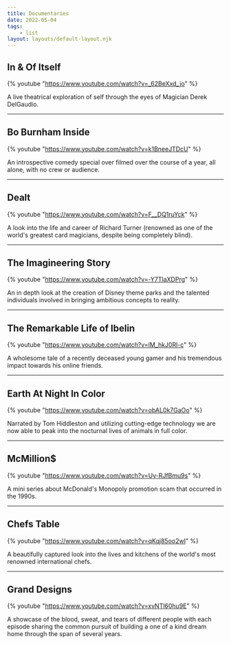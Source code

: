```yaml
---
title: Documentaries
date: 2022-05-04
tags: 
    - list
layout: layouts/default-layout.njk
---
```


## In & Of Itself
{% youtube "https://www.youtube.com/watch?v=_62BeXxd_jo" %}

A live theatrical exploration of self through the eyes of Magician Derek DelGaudio.

---
## Bo Burnham Inside
{% youtube "https://www.youtube.com/watch?v=k1BneeJTDcU" %}

An introspective comedy special over filmed over the course of a year, all alone, with no crew or audience.

---
## Dealt
{% youtube "https://www.youtube.com/watch?v=F__DQ1ruYck" %}

A look into the life and career of Richard Turner (renowned as one of the world's greatest card magicians, despite being completely blind).

---
## The Imagineering Story
{% youtube "https://www.youtube.com/watch?v=-Y7TlaXDPrg" %}

An in depth look at the creation of Disney theme parks and the talented individuals involved in bringing ambitious concepts to reality.

---
## The Remarkable Life of Ibelin
{% youtube "https://www.youtube.com/watch?v=lM_hkJ0Rl-c" %}

A wholesome tale of a recently deceased young gamer and his tremendous impact towards his online friends.

---
## Earth At Night In Color
{% youtube "https://www.youtube.com/watch?v=obAL0k7GaOo" %}

Narrated by Tom Hiddleston and utilizing cutting-edge technology we are now able to peak into the nocturnal lives of animals in full color.

---
## McMillion$
{% youtube "https://www.youtube.com/watch?v=Uy-RJfBmu9s" %}

A mini series about McDonald's Monopoly promotion scam that occurred in the 1990s.

---
## Chefs Table
{% youtube "https://www.youtube.com/watch?v=qKqj85oo2wI" %}

A beautifully captured look into the lives and kitchens of the world's most renowned international chefs.

---
## Grand Designs
{% youtube "https://www.youtube.com/watch?v=xvNTl60hu9E" %}

A showcase of the blood, sweat, and tears of different people with each episode sharing the common pursuit of building a one of a kind dream home through the span of several years.
